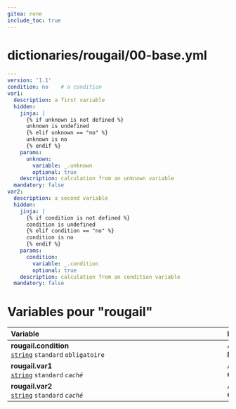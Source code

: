 ```yaml
---
gitea: none
include_toc: true
---
```

# dictionaries/rougail/00-base.yml

```yaml
---
version: '1.1'
condition: no    # a condition
var1:
  description: a first variable
  hidden:
    jinja: |
      {% if unknown is not defined %}
      unknown is undefined
      {% elif unknown == "no" %}
      unknown is no
      {% endif %}
    params:
      unknown:
        variable: _.unknown
        optional: true
    description: calculation from an unknown variable
  mandatory: false
var2:
  description: a second variable
  hidden:
    jinja: |
      {% if condition is not defined %}
      condition is undefined
      {% elif condition == "no" %}
      condition is no
      {% endif %}
    params:
      condition:
        variable: _.condition
        optional: true
    description: calculation from an condition variable
  mandatory: false
```
# Variables pour "rougail"

| Variable&nbsp;&nbsp;&nbsp;&nbsp;&nbsp;&nbsp;&nbsp;&nbsp;&nbsp;&nbsp;&nbsp;&nbsp;&nbsp;&nbsp;&nbsp;&nbsp;&nbsp;&nbsp;&nbsp;&nbsp;&nbsp;&nbsp;&nbsp;&nbsp;&nbsp;&nbsp;&nbsp;&nbsp;&nbsp;&nbsp;&nbsp;&nbsp;&nbsp;&nbsp;&nbsp;&nbsp;&nbsp;&nbsp;&nbsp;&nbsp;&nbsp;&nbsp;&nbsp;&nbsp;&nbsp;&nbsp;&nbsp;&nbsp;&nbsp;&nbsp;&nbsp;&nbsp;&nbsp;&nbsp;&nbsp;&nbsp;&nbsp;&nbsp;&nbsp;&nbsp;&nbsp;&nbsp;&nbsp;&nbsp;&nbsp;&nbsp;&nbsp;&nbsp;&nbsp;&nbsp;&nbsp;&nbsp;&nbsp;&nbsp;&nbsp;&nbsp;&nbsp;&nbsp;&nbsp;&nbsp;&nbsp;&nbsp;&nbsp;&nbsp;&nbsp;&nbsp;&nbsp;&nbsp;&nbsp;&nbsp;&nbsp;&nbsp;&nbsp;&nbsp;&nbsp;&nbsp;   | Description&nbsp;&nbsp;&nbsp;&nbsp;&nbsp;&nbsp;&nbsp;&nbsp;&nbsp;&nbsp;&nbsp;&nbsp;&nbsp;&nbsp;&nbsp;&nbsp;&nbsp;&nbsp;&nbsp;&nbsp;&nbsp;&nbsp;&nbsp;&nbsp;&nbsp;&nbsp;&nbsp;&nbsp;&nbsp;&nbsp;&nbsp;&nbsp;&nbsp;&nbsp;&nbsp;&nbsp;&nbsp;&nbsp;&nbsp;&nbsp;&nbsp;&nbsp;&nbsp;&nbsp;&nbsp;&nbsp;&nbsp;&nbsp;&nbsp;&nbsp;&nbsp;&nbsp;&nbsp;&nbsp;&nbsp;&nbsp;&nbsp;&nbsp;&nbsp;&nbsp;&nbsp;&nbsp;&nbsp;&nbsp;&nbsp;&nbsp;&nbsp;&nbsp;&nbsp;&nbsp;&nbsp;&nbsp;&nbsp;&nbsp;&nbsp;&nbsp;&nbsp;&nbsp;&nbsp;&nbsp;&nbsp;&nbsp;&nbsp;&nbsp;&nbsp;&nbsp;&nbsp;&nbsp;&nbsp;&nbsp;&nbsp;&nbsp;&nbsp;   |
|------------------------------------------------------------------------------------------------------------------------------------------------------------------------------------------------------------------------------------------------------------------------------------------------------------------------------------------------------------------------------------------------------------------------------------------------------------------------------------------------------------------------------------------------------------------------------------------------------------|---------------------------------------------------------------------------------------------------------------------------------------------------------------------------------------------------------------------------------------------------------------------------------------------------------------------------------------------------------------------------------------------------------------------------------------------------------------------------------------------------------------------------------------------------------------------------------------------|
| **rougail.condition**<br/>[`string`](https://rougail.readthedocs.io/en/latest/variable.html#variables-types) `standard` `obligatoire`                                                                                                                                                                                                                                                                                                                                                                                                                                                                      | A condition.<br/>**Défaut**: no                                                                                                                                                                                                                                                                                                                                                                                                                                                                                                                                                             |
| **rougail.var1**<br/>[`string`](https://rougail.readthedocs.io/en/latest/variable.html#variables-types) `standard` _`caché`_                                                                                                                                                                                                                                                                                                                                                                                                                                                                               | A first variable.<br/>**Caché**: calculation from an unknown variable.                                                                                                                                                                                                                                                                                                                                                                                                                                                                                                                      |
| **rougail.var2**<br/>[`string`](https://rougail.readthedocs.io/en/latest/variable.html#variables-types) `standard` _`caché`_                                                                                                                                                                                                                                                                                                                                                                                                                                                                               | A second variable.<br/>**Caché**: calculation from an condition variable.                                                                                                                                                                                                                                                                                                                                                                                                                                                                                                                   |


